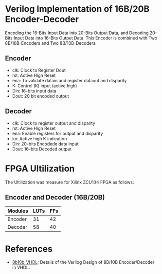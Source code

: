 # Verilog Implementation of 16B/20B Encoder-Decoder
Encoding the 16-Bits Input Data into 20-Bits Output Data, and Decoding 20-Bits Input Data into 16-Bits Output Data. This Encoder is combined with Two 8B/10B-Encoders and Two 8B/10B-Decoders. 
## Encoder
- clk: Clock to Register Dout
- rst: Active High Reset
- ena: To validate datain and register dataout and disparity
- K: Control (K) input (active high)
- Din: 16-bits input data
- Dout: 20 bit encoded output
## Decoder
- clk: Clock to register output and disparity
- rst: Active High Reset
- ena: Enable registers for output and disparity
- ko: Active high K indication
- Din: 20-bits Encodede data input
- Dout: 16-bits Decoded output
# FPGA Ultilization
The Ultilization was measure for Xilinx ZCU104 FPGA as follows: 
## Encoder and Decoder (16B/20B)
| Modules    | LUTs | FFs     |
|---------|-----|----------------|
| Encoder   | 31  | 42|
| Decoder     | 58  | 40  |
# References
- [8b10b_VHDL](https://github.com/fransschreuder/8b10b_VHDL): Details of the Verilog Design of 8B/10B Encoder/Decoder in VHDL.
